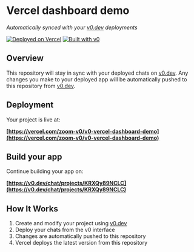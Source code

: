 # Vercel dashboard demo

*Automatically synced with your [v0.dev](https://v0.dev) deployments*

[![Deployed on Vercel](https://img.shields.io/badge/Deployed%20on-Vercel-black?style=for-the-badge&logo=vercel)](https://vercel.com/zoom-v0/v0-vercel-dashboard-demo)
[![Built with v0](https://img.shields.io/badge/Built%20with-v0.dev-black?style=for-the-badge)](https://v0.dev/chat/projects/KRXQy89NCLC)

## Overview

This repository will stay in sync with your deployed chats on [v0.dev](https://v0.dev).
Any changes you make to your deployed app will be automatically pushed to this repository from [v0.dev](https://v0.dev).

## Deployment

Your project is live at:

**[https://vercel.com/zoom-v0/v0-vercel-dashboard-demo](https://vercel.com/zoom-v0/v0-vercel-dashboard-demo)**

## Build your app

Continue building your app on:

**[https://v0.dev/chat/projects/KRXQy89NCLC](https://v0.dev/chat/projects/KRXQy89NCLC)**

## How It Works

1. Create and modify your project using [v0.dev](https://v0.dev)
2. Deploy your chats from the v0 interface
3. Changes are automatically pushed to this repository
4. Vercel deploys the latest version from this repository